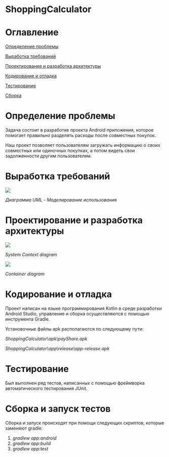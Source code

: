 # ShoppingCalculator

# **Оглавление**

[Определение проблемы](#_Toc59053138)

[Выработка требований](#_Toc59053139)

[Проектирование и разработка архитектуры](#_Toc59053140)

[Кодирование и отладка](#_Toc59053141)

[Тестирование](#_Toc59053142)

[Сборка](#_Toc59053143)

# Определение проблемы

Задача состоит в разработке проекта Android приложения, которое помогает правильно разделять расходы после совместных покупок.

Наш проект позволяет пользователям загружать информацию о своих совместных или одиночных покупках, а потом видеть свои задолженности другим пользователям.

# Выработка требований

![](RackMultipart20201216-4-1wiodc7_html_537cfab113b105fa.png)

_Диаграмма UML - Моделирование использования_

#

# Проектирование и разработка архитектуры

![](RackMultipart20201216-4-1wiodc7_html_23b8289a1111f523.png)

_System Context diagram_

![](RackMultipart20201216-4-1wiodc7_html_3867cdc792f6a9a0.png)

_Container diagram_

# Кодирование и отладка

Проект написан на языке программирования Kotlin в среде разработки Android Studio, управление и сборка осуществляются с помощью инструмента Gradle.

Установочные файлы apk располагаются по следующему пути:

_ShoppingCalculator\apk\payShare.apk_

_ShoppingCalculator\app\release\app-release.apk_

# Тестирование

Был выполнен ряд тестов, написанных с помощью фреймворка автоматического тестирования JUnit.

# Сборка и запуск тестов

Сборка и запуск происходят при помощи следующих скриптов, которые заменяют gradle:

1. _gradlew app:android_
2. _gradlew app:build_
3. _gradlew app:test_
